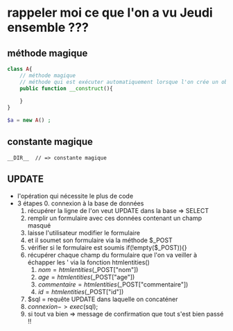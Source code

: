 # rappeler moi ce que l'on a vu Jeudi ensemble ???

## méthode magique

```php
class A{
    // méthode magique 
    // méthode qui est exécuter automatiquement lorsque l'on crée un objet depuis cette class
    public function __construct(){
    
    }
}

$a = new A() ; 
```

## constante magique

```
__DIR__  // => constante magique 
```

## UPDATE 

- l'opération qui nécessite le plus de code 
- 3 étapes 
    0. connexion à la base de données
    1. récupérer la ligne de l'on veut UPDATE dans la base => SELECT
    2. remplir un formulaire avec ces données contenant un champ masqué <input type="hidden" name="id"  value="">
    3. laisse l'utilisateur modifier le formulaire
    4. et il soumet son formulaire via la méthode $_POST
    5. vérifier si le formulaire est soumis if(!empty($_POST)){}
    6. récupérer chaque champ du formulaire que l'on va veiller à échapper les ' via la fonction htmlentities()
        1. $nom = htmlentities($_POST["nom"])
        2. $age = htmlentities($_POST["age"])
        3. $commentaire = htmlentities($_POST["commentaire"])
        4. $id = htmlentities($_POST["id"])
    7. $sql = requête UPDATE dans laquelle on concaténer
    8. $connexion->exec($sql);
    9. si tout va bien => message de confirmation que tout s'est bien passé !!

